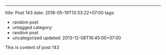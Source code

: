 ---
title: Post 143
date: 2018-05-19T13:33:22+07:00
tags:
  - random post
  - untagged
category:
  - random post
  - uncategorized
updated: 2013-12-08T16:45:00+07:00

This is content of post 143